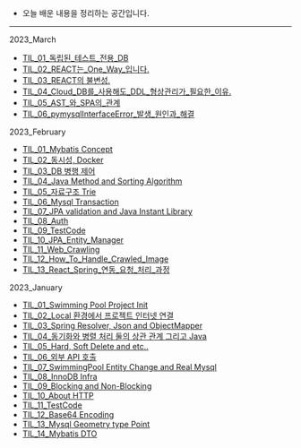 - 오늘 배운 내용을 정리하는 공간입니다.
---
2023_March
- [TIL_01_독립된_테스트_전용_DB](2023_march/til_01.md)
- [TIL_02_REACT는_One_Way_입니다.](2023_march/til_02.md)
- [TIL_03_REACT의 불변성.](2023_march/til_03.md)
- [TIL_04_Cloud_DB를_사용해도_DDL_형상관리가_필요한_이유.](2023_march/til_04.md)
- [TIL_05_AST_와_SPA의_관계](2023_march/til_05.md)
- [TIL_06_pymysqlInterfaceError_발생_원인과_해결](2023_march/til_06.md)

2023_February
- [TIL_01_Mybatis Concept](2023_february/til_01.md)
- [TIL_02_동시성, Docker](2023_february/til_02.md)
- [TIL_03_DB 병행 제어](2023_february/til_03.md)
- [TIL_04_Java Method and Sorting Algorithm](2023_february/til_04.md)
- [TIL_05_자료구조 Trie](2023_february/til_05.md)
- [TIL_06_Mysql Transaction](2023_february/til_06.md)
- [TIL_07_JPA validation and Java Instant Library](2023_february/til_07.md)
- [TIL_08_Auth](2023_february/til_08.md)
- [TIL_09_TestCode](2023_february/til_09.md)
- [TIL_10_JPA_Entity_Manager](2023_february/til_10.md)
- [TIL_11_Web_Crawling](2023_february/til_11.md)
- [TIL_12_How_To_Handle_Crawled_Image](2023_february/til_12.md)
- [TIL_13_React_Spring_연동_요청_처리_과정](2023_february/til_13.md)


2023_January
- [TIL_01_Swimming Pool Project Init](2023_january/til_01.md)
- [TIL_02_Local 환경에서 프로젝트 인터넷 연결](2023_january/til_02.md)
- [TIL_03_Spring Resolver, Json and ObjectMapper](2023_january/til_03.md)
- [TIL_04_동기화와 병렬 처리 둘의 상관 관계 그리고 Java](2023_january/til_04.md)
- [TIL_05_Hard, Soft Delete and etc..](2023_january/til_05.md)
- [TIL_06_외부 API 호출](2023_january/til_06.md)
- [TIL_07_SwimmingPool Entity Change and Real Mysql](2023_january/til_07.md)
- [TIL_08_InnoDB Infra](2023_january/til_08.md)
- [TIL_09_Blocking and Non-Blocking](2023_january/til_09.md)
- [TIL_10_About HTTP](2023_january/til_10.md)
- [TIL_11_TestCode](2023_january/til_11.md)
- [TIL_12_Base64 Encoding](2023_january/til_12.md)
- [TIL_13_Mysql Geometry type Point](2023_january/til_13.md)
- [TIL_14_Mybatis DTO](2023_january/til_14.md)
